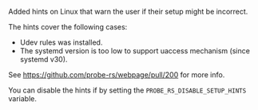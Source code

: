 Added hints on Linux that warn the user if their setup might be incorrect.

The hints cover the following cases:

- Udev rules was installed.
- The systemd version is too low to support uaccess mechanism (since systemd v30).

See https://github.com/probe-rs/webpage/pull/200 for more info.

You can disable the hints if by setting the `PROBE_RS_DISABLE_SETUP_HINTS` variable.

